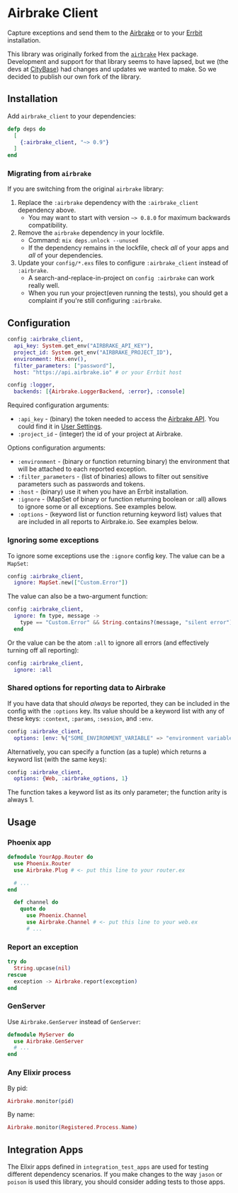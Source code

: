 # Airbrake Client

Capture exceptions and send them to the [Airbrake](http://airbrake.io) or to
your [Errbit](http://errbit.com/) installation.

This library was originally forked from the
[`airbrake`](https://hex.pm/packages/airbrake) Hex package.  Development and
support for that library seems to have lapsed, but we (the devs at
[CityBase](https://thecitybase.com/)) had changes and updates we wanted to make.
So we decided to publish our own fork of the library.

## Installation

Add `airbrake_client` to your dependencies:

```elixir
defp deps do
  [
    {:airbrake_client, "~> 0.9"}
  ]
end
```

### Migrating from `airbrake`

If you are switching from the original `airbrake` library:

1. Replace the `:airbrake` dependency with the `:airbrake_client` dependency
   above.
    * You may want to start with version `~> 0.8.0` for maximum backwards
      compatibility.
1. Remove the `airbrake` dependency in your lockfile.
    * Command: `mix deps.unlock --unused`
    * If the dependency remains in the lockfile, check _all_ of your apps and
      _all_ of your dependencies.
1. Update your `config/*.exs` files to configure `:airbrake_client` instead of
   `:airbrake`.
    * A search-and-replace-in-project on `config :airbrake` can work really well.
    * When you run your project(even running the tests), you should get a
      complaint if you're still configuring `:airbrake`.

## Configuration

```elixir
config :airbrake_client,
  api_key: System.get_env("AIRBRAKE_API_KEY"),
  project_id: System.get_env("AIRBRAKE_PROJECT_ID"),
  environment: Mix.env(),
  filter_parameters: ["password"],
  host: "https://api.airbrake.io" # or your Errbit host

config :logger,
  backends: [{Airbrake.LoggerBackend, :error}, :console]
```

Required configuration arguments:

  * `:api_key` - (binary) the token needed to access the [Airbrake
    API](https://airbrake.io/docs/api/). You could find it in [User
    Settings](https://airbrake.io/users/edit).
  * `:project_id` - (integer) the id of your project at Airbrake.

Options configuration arguments:

  * `:environment` - (binary or function returning binary) the environment that
    will be attached to each reported exception.
  * `:filter_parameters` - (list of binaries) allows to filter out sensitive
    parameters such as passwords and tokens.
  * `:host` - (binary) use it when you have an Errbit installation.
  * `:ignore` - (MapSet of binary or function returning boolean or :all) allows
    to ignore some or all exceptions.  See examples below.
  * `:options` - (keyword list or function returning keyword list) values that
    are included in all reports to Airbrake.io.  See examples below.

### Ignoring some exceptions

To ignore some exceptions use the `:ignore` config key.  The value can be a
`MapSet`:

```elixir
config :airbrake_client,
  ignore: MapSet.new(["Custom.Error"])
```

The value can also be a two-argument function:

```elixir
config :airbrake_client,
  ignore: fn type, message ->
    type == "Custom.Error" && String.contains?(message, "silent error")
  end
```

Or the value can be the atom `:all` to ignore all errors (and effectively
turning off all reporting):

```elixir
config :airbrake_client,
  ignore: :all
```

### Shared options for reporting data to Airbrake

If you have data that should _always_ be reported, they can be included in the
config with the `:options` key.  Its value should be a keyword list with any of
these keys: `:context`, `:params`, `:session`, and `:env`.

```elixir
config :airbrake_client,
  options: [env: %{"SOME_ENVIRONMENT_VARIABLE" => "environment variable"}]
```

Alternatively, you can specify a function (as a tuple) which returns a keyword
list (with the same keys):

```elixir
config :airbrake_client,
  options: {Web, :airbrake_options, 1}
```

The function takes a keyword list as its only parameter; the function arity is
always 1.

## Usage

### Phoenix app

```elixir
defmodule YourApp.Router do
  use Phoenix.Router
  use Airbrake.Plug # <- put this line to your router.ex

  # ...
end
```

```elixir
  def channel do
    quote do
      use Phoenix.Channel
      use Airbrake.Channel # <- put this line to your web.ex
      # ...
```

### Report an exception

```elixir
try do
  String.upcase(nil)
rescue
  exception -> Airbrake.report(exception)
end
```

### GenServer

Use `Airbrake.GenServer` instead of `GenServer`:

```elixir
defmodule MyServer do
  use Airbrake.GenServer
  # ...
end
```

### Any Elixir process

By pid:

```elixir
Airbrake.monitor(pid)
```

By name:

```elixir
Airbrake.monitor(Registered.Process.Name)
```

## Integration Apps

The Elixir apps defined in `integration_test_apps` are used for testing
different dependency scenarios.  If you make changes to the way `jason` or
`poison` is used this library, you should consider adding tests to those apps.
